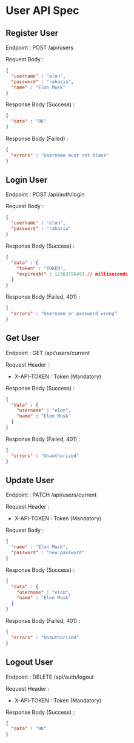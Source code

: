 # User API Spec

## Register User

Endpoint : POST /api/users

Request Body :

```json
{
  "username" : "elon",
  "password" : "rahasia",
  "name" : "Elon Musk" 
}
```

Response Body (Success) :

```json
{
  "data" : "OK"
}
```

Response Body (Failed) :

```json
{
  "errors" : "Username must not blank"
}
```

## Login User

Endpoint : POST /api/auth/login

Request Body :

```json
{
  "username" : "elon",
  "password" : "rahasia" 
}
```

Response Body (Success) :

```json
{
  "data" : {
    "token" : "TOKEN",
    "expiredAt" : 12363796493 // milliseconds
  }
}
```

Response Body (Failed, 401) :

```json
{
  "errors" : "Username or password wrong"
}
```

## Get User

Endpoint : GET /api/users/current

Request Header :

- X-API-TOKEN : Token (Mandatory) 

Response Body (Success) :

```json
{
  "data" : {
    "username" : "elon",
    "name" : "Elon Musk"
  }
}
```

Response Body (Failed, 401) :

```json
{
  "errors" : "Unauthorized"
}
```

## Update User

Endpoint : PATCH /api/users/current

Request Header :

- X-API-TOKEN : Token (Mandatory)

Request Body : 

```json
{
  "name" : "Elon Musk",
  "password" : "new password"
}
```

Response Body (Success) :

```json
{
  "data" : {
    "username" : "elon",
    "name" : "Elon Musk"
  }
}
```

Response Body (Failed, 401) :

```json
{
  "errors" : "Unauthorized"
}
```

## Logout User

Endpoint : DELETE /api/auth/logout

Request Header :

- X-API-TOKEN : Token (Mandatory)

Response Body (Success) :

```json
{
  "data" : "OK"
}
```
